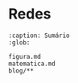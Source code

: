 # Redes

<!--
:maxdepth: 1 
-->

```{toctree}
:caption: Sumário
:glob:

figura.md
matematica.md
blog/**
```
